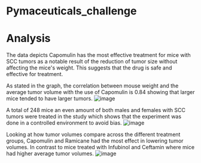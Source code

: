 # Pymaceuticals_challenge

# Analysis
The data depicts Capomulin has the most effective treatment for mice with SCC tumors as a notable result of the reduction of tumor size without affecting the mice's weight. This suggests that the drug is safe and effective for treatment.

As stated in the graph, the correlation between mouse weight and the average tumor volume with the use of Capomulin is 0.84 showing that larger mice tended to have larger tumors.
![image](https://github.com/user-attachments/assets/d73cd0e9-89e2-4ff9-8d18-b622bc37912b)

A total of 248 mice an even amount of both males and females with SCC tumors were treated in the study which shows that the experiment was done in a controlled environment to avoid bias.
![image](https://github.com/user-attachments/assets/1f442971-58f9-4abf-b7d6-6ba3a2c398b9)

Looking at how tumor volumes compare across the different treatment groups, Capomulin and Ramicane had the most effect in lowering tumor volumes. In contrast to mice treated with Infubinol and Ceftamin where mice had higher average tumor volumes.
![image](https://github.com/user-attachments/assets/d56c8caf-db7c-4512-b5aa-b9f85d592b5c)

